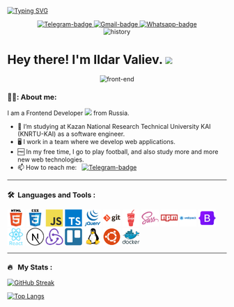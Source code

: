 [![Typing SVG](https://readme-typing-svg.herokuapp.com?font=Grandstander&size=32&pause=1000&width=500&lines=Frontend+developer+from+KAI+%E2%9C%88)](https://git.io/typing-svg)
<div id="badges" align="center">
  <a href="https://t.me/IldarValiev7" target="_blank">
    <img src="https://img.shields.io/badge/Telegram-blue?logo=telegram&logoColor=white&style=for-the-badge" alt="Telegram-badge" />
  </a>
  <a href="mailto:ildarvaliev167@gmail.com">
    <img src="https://img.shields.io/badge/gmail-red?logo=gmail&logoColor=white&style=for-the-badge" alt="Gmail-badge" />
  </a>
  <a href="wa.link/6jvep3" target="_blank">
    <img src="https://img.shields.io/badge/whatsapp-green?logo=whatsapp&logoColor=white&style=for-the-badge" alt="Whatsapp-badge" />
  </a>
  <div>
    <img src="https://komarev.com/ghpvc/?username=Ildar7&style=flat-square&color=blue" alt="history"/>
  </div>
</div>
<h1>
  Hey there! I'm Ildar Valiev.
  <img src="https://media.giphy.com/media/hvRJCLFzcasrR4ia7z/giphy.gif" width="30px"/>
</h1>

<div align="center">
  <img src="https://media.giphy.com/media/xT9IgzoKnwFNmISR8I/giphy.gif" alt="front-end"/>
</div>

### 👨‍💻: About me:
I am a Frontend Developer <img src="https://media.giphy.com/media/WUlplcMpOCEmTGBtBW/giphy.gif" width="30"> from Russia.

- 🔭 I’m studying at Kazan National Research Technical University KAI (KNRTU-KAI) as a software engineer.
- 🖥️ I work in a team where we develop web applications.
- 🆓 In my free time, I go to play football, and also study more and more new web technologies.
- <span align-items="center">📫 How to reach me: &nbsp; 
  <a href="https://t.me/IldarValiev7" target="_blank">
    <img src="https://img.shields.io/badge/Telegram-blue?logo=telegram&logoColor=white&style=for-the-badge" alt="Telegram-badge" />
  </a></span>

---

### 🛠 &nbsp;Languages and Tools :

<p>
  <img src="https://github.com/devicons/devicon/blob/master/icons/html5/html5-original-wordmark.svg" title="HTML5" alt="HTML5" width="40" height="40"/>
  <img src="https://github.com/devicons/devicon/blob/master/icons/css3/css3-original-wordmark.svg" title="CSS3" alt="CSS3" width="40" height="40"/>
  <img src="https://github.com/devicons/devicon/blob/master/icons/javascript/javascript-original.svg" title="JS" alt="JS" width="40" height="40"/>
  <img src="https://github.com/devicons/devicon/blob/master/icons/typescript/typescript-original.svg" title="TS" alt="TS" width="40" height="40"/>
  <img src="https://github.com/devicons/devicon/blob/master/icons/jquery/jquery-plain-wordmark.svg" title="jquery" alt="jqeury" width="40" height="40"/>
  <img src="https://github.com/devicons/devicon/blob/master/icons/git/git-original-wordmark.svg" title="GIT" alt="GIT" width="40" height="40"/>
  <img src="https://github.com/devicons/devicon/blob/master/icons/gulp/gulp-plain.svg" title="Gulp" alt="Gulp" width="40" height="40"/>
  <img src="https://github.com/devicons/devicon/blob/master/icons/sass/sass-original.svg" title="Sass" alt="Sass" width="40" height="40"/>
  <img src="https://github.com/devicons/devicon/blob/master/icons/npm/npm-original-wordmark.svg" title="NPM" alt="NPM" width="40" height="40"/>
  <img src="https://github.com/devicons/devicon/blob/master/icons/webpack/webpack-original-wordmark.svg" title="webpack" alt="webpack" width="40" height="40"/>
  <img src="https://github.com/devicons/devicon/blob/master/icons/bootstrap/bootstrap-original.svg" title="bts" alt="bts" width="40" height="40"/>
  <img src="https://github.com/devicons/devicon/blob/master/icons/react/react-original-wordmark.svg" title="React" alt="React" width="40" height="40"/>
  <img src="https://github.com/devicons/devicon/blob/master/icons/nextjs/nextjs-line.svg" title="nextjs" alt="nextjs" width="40" height="40"/>
  <img src="https://github.com/devicons/devicon/blob/master/icons/redux/redux-original.svg" title="redux" alt="redux" width="40" height="40"/>
  <img src="https://github.com/devicons/devicon/blob/master/icons/trello/trello-plain.svg" title="trello" alt="trello" width="40" height="40"/>
  <img src="https://github.com/devicons/devicon/blob/master/icons/linux/linux-original.svg" title="linux" alt="linux" width="40" height="40"/>
  <img src="https://github.com/devicons/devicon/blob/master/icons/ubuntu/ubuntu-plain.svg" title="ubuntu" alt="ubuntu" width="40" height="40"/>
  <img src="https://github.com/devicons/devicon/blob/master/icons/docker/docker-original-wordmark.svg" title="docker" alt="docker" width="40" height="40"/>
</p>

---

### 🔥 &nbsp; My Stats :
[![GitHub Streak](http://github-readme-streak-stats.herokuapp.com?user=Ildar7&theme=dark&background=000000)](https://git.io/streak-stats)

[![Top Langs](https://github-readme-stats.vercel.app/api/top-langs/?username=Ildar7&layout=compact&theme=vision-friendly-dark)](https://github.com/anuraghazra/github-readme-stats)
